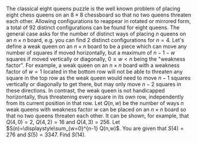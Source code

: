 The classical eight queens puzzle is the well known problem of placing eight chess queens on an $8 \times 8$ chessboard so that no two queens threaten each other. Allowing configurations to reappear in rotated or mirrored form, a total of $92$ distinct configurations can be found for eight queens. The general case asks for the number of distinct ways of placing $n$ queens on an $n \times n$ board, e.g. you can find $2$ distinct configurations for $n=4$.
Let's define a weak queen on an $n \times n$ board to be a piece which can move any number of squares if moved horizontally, but a maximum of $n - 1 - w$ squares if moved vertically or diagonally, $0 \le w \lt n$ being the "weakness factor". For example, a weak queen on an $n \times n$ board with a weakness factor of $w=1$ located in the bottom row will not be able to threaten any square in the top row as the weak queen would need to move $n - 1$ squares vertically or diagonally to get there, but may only move $n - 2$ squares in these directions. In contrast, the weak queen is not handicapped horizontally, thus threatening every square in its own row, independently from its current position in that row.
Let $Q(n,w)$ be the number of ways $n$ weak queens with weakness factor $w$ can be placed on an $n \times n$ board so that no two queens threaten each other. It can be shown, for example, that $Q(4,0)=2$, $Q(4,2)=16$ and $Q(4,3)=256$.
Let $S(n)=\displaystyle\sum_{w=0}^{n-1} Q(n,w)$.
You are given that $S(4)=276$ and $S(5)=3347$.
Find $S(14)$.